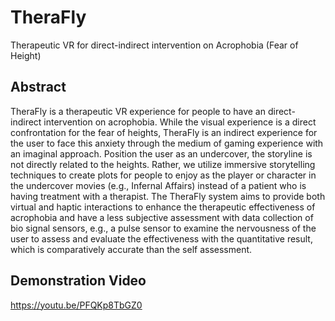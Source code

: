 # TheraFly
Therapeutic VR for direct-indirect intervention on Acrophobia (Fear of Height)

## Abstract
TheraFly is a therapeutic VR experience for people to have an direct-indirect intervention on acrophobia. While the visual experience is a direct confrontation for the fear of heights, TheraFly is an indirect experience for the user to face this anxiety through the medium of gaming experience with an imaginal approach. Position the user as an undercover, the storyline is not directly related to the heights. Rather, we utilize immersive storytelling techniques to create plots for people to enjoy as the player or character in the undercover movies (e.g., Infernal Affairs) instead of a patient who is having treatment with a therapist. The TheraFly system aims to provide both virtual and haptic interactions to enhance the therapeutic effectiveness of acrophobia and have a less subjective assessment with data collection of bio signal sensors, e.g., a pulse sensor to examine the nervousness of the user to assess and evaluate the effectiveness with the quantitative result, which is comparatively accurate than the self assessment.

## Demonstration Video
https://youtu.be/PFQKp8TbGZ0
